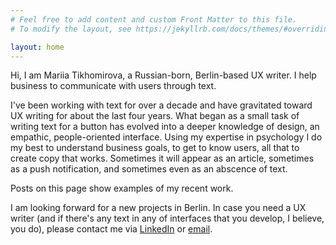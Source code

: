 ```yaml
---
# Feel free to add content and custom Front Matter to this file.
# To modify the layout, see https://jekyllrb.com/docs/themes/#overriding-theme-defaults

layout: home
---
```


Hi, I am Mariia Tikhomirova, a Russian-born, Berlin-based UX writer.
I help business to communicate with users through text.

I've been working with text for over a decade and have gravitated toward UX writing for about the last four years. What began as a small task of writing text for a button has evolved into a deeper knowledge of design, an empathic, people-oriented interface. Using my expertise in psychology I do my best to understand business goals, to get to know users, all that to create copy that works. Sometimes it will appear as an article, sometimes as a push notification, and sometimes even as an abscence of text.

Posts on this page show examples of my recent work.

I am looking forward for a new projects in Berlin. In case you need a UX writer (and if there's any text in any of interfaces that you develop, I believe, you do), please contact me via [LinkedIn](https://www.linkedin.com/in/mariiatikhomirova/) or [email](mailto:uxwrtr@gmail.com).